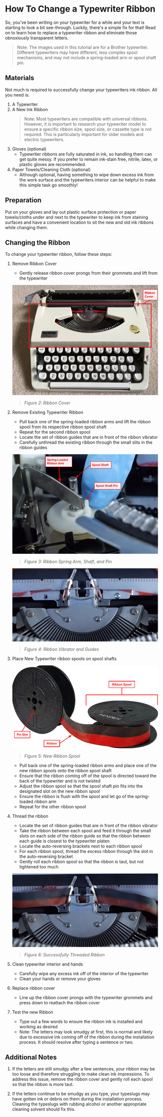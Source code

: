 # How To Change a Typewriter Ribbon

So, you've been writing on your typewriter for a while and your text is starting to look a bit see-through. Luckily, there's a simple fix for that! Read on to learn how to replace a typewriter ribbon and eliminate those obnoxiously transparent letters.

>Note: The images used in this tutorial are for a Brother typewriter. Different typewriters may have different, less complex spool mechanisms, and may not include a spring-loaded arm or spool shaft pin.

## Materials

Not much is required to successfully change your typewriters ink ribbon. All you need is:
 1. A Typewriter
 2. A New Ink Ribbon
     > Note: Most typewriters are compatible with universal ribbons. However, it is important to research your typewriter model to ensure a specific ribbon size, spool size, or cassette type is not required. This is particularly important for older models and electric typewriters. 
 3. Gloves (optional)
     - Typewriter ribbons are fully saturated in ink, so handling them can get quite messy. If you prefer to remain ink-stain free, nitrile, latex, or plastic gloves are recommended.
 4. Paper Towels/Cleaning Cloth (optional)
     - Although optional, having something to wipe down excess ink from the work surface and the typewriters interior can be helpful to make this simple task go smoothly!


## Preparation

Put on your gloves and lay out plastic surface protection or paper towels/cloths under and next to the typewriter to keep ink from staining surfaces and have a convenient location to sit the new and old ink ribbons while changing them. 

## Changing the Ribbon

To change your typewriter ribbon, follow these steps:
 1. Remove Ribbon Cover
     - Gently release ribbon cover prongs from their grommets and lift from the typewriter

     ![Ribbon Cover](/wraya/assets/images/typewriter-ribbon-cover.png)

     >*Figure 2: Ribbon Cover*

 2. Remove Existing Typewriter Ribbon
     - Pull back one of the spring-loaded ribbon arms and lift the ribbon spool from its respective ribbon spool shaft
     - Repeat for the second ribbon spool
     - Locate the set of ribbon guides that are in front of the ribbon vibrator
     - Carefully unthread the existing ribbon through the small slits in the ribbon guides

     ![Ribbon Arm, Shaft, Pin](/wraya/assets/images/typewriter-ribbon-arm-shaft-pin.png)

     >*Figure 3: Ribbon Spring Arm, Shaft, and Pin*
     
     ![Ribbon Vibrator and Guides](/wraya/assets/images/typewriter-ribbon-vibrator-guides.png)

     >*Figure 4: Ribbon Vibrator and Guides*


 3. Place New Typewriter ribbon spools on spool shafts


     ![New Ribbon Spool](/wraya/assets/images/typewriter-ribbon-spool.png)

     >*Figure 5: New Ribbon Spool*


     - Pull back one of the spring-loaded ribbon arms and place one of the new ribbon spools onto the ribbon spool shaft 
     - Ensure that the ribbon coming off of the spool is directed toward the back of the typewriter and is not twisted
     - Adjust the ribbon spool so that the spool shaft pin fits into the designated slot on the new ribbon spool
     - Ensure the ribbon is flush with the spool and let go of the spring-loaded ribbon arm
     - Repeat for the other ribbon spool
 4. Thread the ribbon
     - Locate the set of ribbon guides that are in front of the ribbon vibrator
     - Take the ribbon between each spool and feed it through the small slots on each side of the ribbon guide so that the ribbon between each guide is closest to the typewriter platen
     - Locate the auto-reversing brackets next to each ribbon spool
     - For each ribbon spool, thread the excess ribbon through the slot in the auto-reversing bracket
     - Gently roll each ribbon spool so that the ribbon is taut, but not tightened too much

     
     ![Successfully Threaded Ribbon](/wraya/assets/images/typewriter-correct-threading.png)

     >*Figure 6: Successfully Threaded Ribbon*

 5. Clean typewriter interior and hands
     - Carefully wipe any excess ink off of the interior of the typewriter
     - Clean your hands or remove your gloves
 6. Replace ribbon cover
     - Line up the ribbon cover prongs with the typewriter grommets and press down to reattach the ribbon cover
 7. Test the new Ribbon
    - Type out a few words to ensure the ribbon ink is installed and working as desired
    - Note: The letters may look smudgy at first, this is normal and likely due to excessive ink coming off of the ribbon during the installation process. It should resolve after typing a sentence or two. 

## Additional Notes

 1. If the letters are still smudgy after a few sentences, your ribbon may be too loose and therefore struggling to make clean ink impressions. To address this issue, remove the ribbon cover and gently roll each spool so that the ribbon is more taut.

 2. If the letters continue to be smudgy as you type, your typeslugs may have gotten ink or debris on them during the installation process. Cleaning the typeslugs with rubbing alcohol or another appropriate cleaning solvent should fix this.

